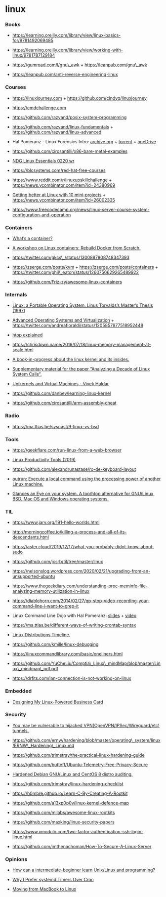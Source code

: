 linux
=====

### Books

-   https://learning.oreilly.com/library/view/linux-basics-for/9781492069485

<!-- -->

-   https://learning.oreilly.com/library/view/working-with-linux/9781787129184

<!-- -->

-   https://gumroad.com/l/gnu\_awk + https://leanpub.com/gnu\_awk

<!-- -->

-   https://leanpub.com/anti-reverse-engineering-linux

### Courses

-   https://linuxjourney.com + https://github.com/cindyq/linuxjourney

<!-- -->

-   https://cmdchallenge.com

<!-- -->

-   https://github.com/razvand/posix-system-programming

<!-- -->

-   https://github.com/razvand/linux-fundamentals + https://github.com/razvand/linux-advanced

<!-- -->

-   Hal Pomeranz - Linux Forensics Intro: [archive.org](https://archive.org/details/HalLinuxForensics) + [torrent](https://ia801406.us.archive.org/6/items/HalLinuxForensics/HalLinuxForensics_archive.torrent) + [oneDrive](https://onedrive.live.com/?authkey=%21AG%5FKRwGLhvEVVgM&id=83C438C3CA7085EF%211480&cid=83C438C3CA7085EF)

<!-- -->

-   https://github.com/cirosantilli/x86-bare-metal-examples

<!-- -->

-   [NDG Linux Essentials 0220 wr](https://373583482.netacad.com/courses/974184)

<!-- -->

-   https://blcsystems.com/red-hat-free-courses

<!-- -->

-   https://www.reddit.com/r/linuxupskillchallenge + https://news.ycombinator.com/item?id=24380969

<!-- -->

-   [Getting better at Linux with 10 mini-projects](https://carltheperson.com/posts/10-things-linux) + https://news.ycombinator.com/item?id=26002335

<!-- -->

-   https://www.freecodecamp.org/news/linux-server-course-system-configuration-and-operation

### Containers

-   [What’s a container?](https://twitter.com/b0rk/status/1225445956734390273)

<!-- -->

-   [A workshop on Linux containers: Rebuild Docker from Scratch.](https://github.com/Fewbytes/rubber-docker)

<!-- -->

-   https://twitter.com/gkcs\_/status/1300887808748347393

<!-- -->

-   https://zserge.com/posts/kvm + https://zserge.com/posts/containers + https://twitter.com/phil\_eaton/status/1260756629265489922

<!-- -->

-   https://github.com/Friz-zy/awesome-linux-containers

### Internals

-   [Linux: a Portable Operating System. Linus Torvalds’s Master’s Thesis (1997)](https://www.cs.helsinki.fi/u/kutvonen/index_files/linus.pdf)

<!-- -->

-   [Advanced Operating Systems and Virtualization](https://gist.githubusercontent.com/andreafioraldi/c6ab4765a3821bc6f07537ad4cdafa9e/raw/4351fe1e6235daf85647ad34d2b50df20a21da63/asov_checkshit_singlefile.txt) + https://twitter.com/andreafioraldi/status/1205857977518952448

<!-- -->

-   [htop explained](https://peteris.rocks/blog/htop/)

<!-- -->

-   https://chrisdown.name/2019/07/18/linux-memory-management-at-scale.html

<!-- -->

-   [A book-in-progress about the linux kernel and its insides.](https://0xax.gitbooks.io/linux-insides/content)

<!-- -->

-   [Supplementary material for the paper “Analyzing a Decade of Linux System Calls”.](https://github.com/corpaul/decade_of_systemcalls)

<!-- -->

-   [Unikernels and Virtual Machines - Vivek Haldar](https://www.youtube.com/playlist?list=PLOuhQnxVenf0dMrMDrq7VT1GwHCib9Sc0)

<!-- -->

-   https://github.com/danbev/learning-linux-kernel

<!-- -->

-   https://github.com/cirosantilli/arm-assembly-cheat

### Radio

-   https://ma.ttias.be/syscast/9-linux-vs-bsd

### Tools

-   https://geekflare.com/run-linux-from-a-web-browser

<!-- -->

-   [Linux Productivity Tools (2019)](https://news.ycombinator.com/item?id=23229241)

<!-- -->

-   https://github.com/alexandrunastase/ro-de-keyboard-layout

<!-- -->

-   [outrun: Execute a local command using the processing power of another Linux machine.](https://github.com/Overv/outrun)

<!-- -->

-   [Glances an Eye on your system. A top/htop alternative for GNU/Linux, BSD, Mac OS and Windows operating systems.](https://github.com/nicolargo/glances)

### TIL

-   https://www.jarv.org/191-hello-worlds.html

<!-- -->

-   http://morningcoffee.io/killing-a-process-and-all-of-its-descendants.html

<!-- -->

-   https://aster.cloud/2019/12/17/what-you-probably-didnt-know-about-sudo

<!-- -->

-   https://github.com/jcsrb/til/tree/master/linux

<!-- -->

-   https://nelsonslog.wordpress.com/2020/02/21/upgrading-from-an-unsupported-ubuntu

<!-- -->

-   https://www.thegeekdiary.com/understanding-proc-meminfo-file-analyzing-memory-utilization-in-linux

<!-- -->

-   https://diablohorn.com/2014/02/27/qp-stop-video-recording-your-command-line-i-want-to-grep-it

<!-- -->

-   Linux Command Line Dojo with Hal Pomeranz: [slides](http://www.deer-run.com/~hal/CLDojo.pdf) + [video](https://www.youtube.com/watch?v=-jNkjuWMFrk)

<!-- -->

-   https://ma.ttias.be/different-ways-of-writing-crontab-syntax

<!-- -->

-   [Linux Distributions Timeline.](https://github.com/FabioLolix/LinuxTimeline)

<!-- -->

-   https://github.com/kmille/linux-debugging

<!-- -->

-   https://linuxcommandlibrary.com/basic/oneliners.html

<!-- -->

-   https://github.com/YuCheLiu/Comptia\_Linux\_mindMap/blob/master/Linux\_mindmap\_pdf.pdf

<!-- -->

-   https://drfits.com/lan-connection-is-not-working-on-linux

### Embedded

-   [Designing My Linux-Powered Business Card](https://www.thirtythreeforty.net/posts/2019/12/designing-my-linux-business-card)

### Security

-   [You may be vulnerable to hijacked VPN(OpenVPN/IPSec/Wireguard/etc) tunnels.](https://twitter.com/Ridgeback111/status/1202623324901302279)

<!-- -->

-   https://github.com/ernw/hardening/blob/master/operating\_system/linux/ERNW\_Hardening\_Linux.md

<!-- -->

-   https://github.com/trimstray/the-practical-linux-hardening-guide

<!-- -->

-   https://github.com/butteff/Ubuntu-Telemetry-Free-Privacy-Secure

<!-- -->

-   [Hardened Debian GNU/Linux and CentOS 8 distro auditing.](https://github.com/hardenedlinux/harbian-audit)

<!-- -->

-   https://github.com/trimstray/linux-hardening-checklist

<!-- -->

-   https://h0mbre.github.io/Learn-C-By-Creating-A-Rootkit

<!-- -->

-   https://github.com/a13xp0p0v/linux-kernel-defence-map

<!-- -->

-   https://github.com/milabs/awesome-linux-rootkits

<!-- -->

-   https://github.com/maxking/linux-security-papers

<!-- -->

-   https://www.xmodulo.com/two-factor-authentication-ssh-login-linux.html

<!-- -->

-   https://github.com/imthenachoman/How-To-Secure-A-Linux-Server

### Opinions

-   [How can a intermediate-beginner learn Unix/Linux and programming?](https://news.ycombinator.com/item?id=22649291)

<!-- -->

-   [Why I Prefer systemd Timers Over Cron](https://trstringer.com/systemd-timer-vs-cronjob)

<!-- -->

-   [Moving from MacBook to Linux](https://monadical.com/posts/moving-to-linux-desktop.html)
